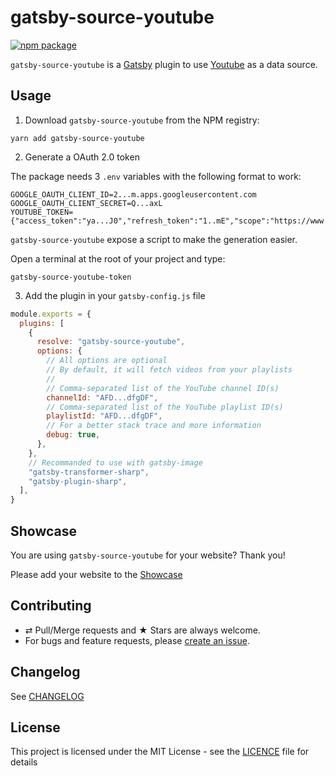 # gatsby-source-youtube

[![npm package][npm-badge]][npm]

`gatsby-source-youtube` is a [Gatsby](https://www.gatsbyjs.org/) plugin to use [Youtube](https://www.youtube.com/) as a data source.

## Usage

1. Download `gatsby-source-youtube` from the NPM registry:

```shell
yarn add gatsby-source-youtube
```

2. Generate a OAuth 2.0 token

The package needs 3 `.env` variables with the following format to work:

```dotenv
GOOGLE_OAUTH_CLIENT_ID=2...m.apps.googleusercontent.com
GOOGLE_OAUTH_CLIENT_SECRET=Q...axL
YOUTUBE_TOKEN={"access_token":"ya...J0","refresh_token":"1..mE","scope":"https://www.googleapis.com/auth/youtube.readonly","token_type":"Bearer","expiry_date":1598284554759}
```

`gatsby-source-youtube` expose a script to make the generation easier.

Open a terminal at the root of your project and type:

```shell
gatsby-source-youtube-token
```

3. Add the plugin in your `gatsby-config.js` file

```js
module.exports = {
  plugins: [
    {
      resolve: "gatsby-source-youtube",
      options: {
        // All options are optional
        // By default, it will fetch videos from your playlists
        //
        // Comma-separated list of the YouTube channel ID(s)
        channelId: "AFD...dfgDF",
        // Comma-separated list of the YouTube playlist ID(s)
        playlistId: "AFD...dfgDF",
        // For a better stack trace and more information
        debug: true,
      },
    },
    // Recommanded to use with gatsby-image
    "gatsby-transformer-sharp",
    "gatsby-plugin-sharp",
  ],
}
```

## Showcase

You are using `gatsby-source-youtube` for your website?
Thank you!

Please add your website to the [Showcase](./showcase.yml)

## Contributing

- ⇄ Pull/Merge requests and ★ Stars are always welcome.
- For bugs and feature requests, please [create an issue][github-issue].

## Changelog

See [CHANGELOG](./CHANGELOG.md)

## License

This project is licensed under the MIT License - see the
[LICENCE](./LICENCE.md) file for details

[npm-badge]: https://img.shields.io/npm/v/gatsby-source-youtube.svg?style=flat-square
[npm]: https://www.npmjs.org/package/gatsby-source-youtube
[github-issue]: https://github.com/cedricdelpoux/gatsby-source-youtube/issues/new
